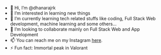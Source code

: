 - 👋 Hi, I’m @dhanarajrk
- 👀 I’m interested in learning new things
- 🌱 I’m currently learning tech related stuffs like coding, Full Stack Web development, machine learning and some others... 
- 💞️ I’m looking to collaborate mainly on Full Stack Web and App Development
- 📫 You can reach me on my Instagram [here](https://www.instagram.com/dhanaraj_rk_/).
- ⚡ Fun fact: Immortal peak in Valorant

<!---
dhanarajrk/dhanarajrk is a ✨ special ✨ repository because its `README.md` (this file) appears on your GitHub profile.
You can click the Preview link to take a look at your changes.
--->
